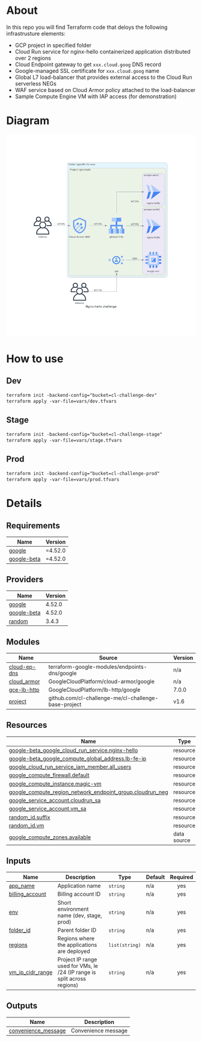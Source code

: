 # About
In this repo you will find Terraform code that deloys the following infrastrusture elements:
- GCP project in specified folder
- Cloud Run service for nginx-hello containerized application distributed over 2 regions
- Cloud Endpoint gateway to get `xxx.cloud.goog` DNS record
- Google-managed SSL certificate for `xxx.cloud.goog` name
- Global L7 load-balancer that provides external access to the Cloud Run serverless NEGs
- WAF service based on Cloud Armor policy attached to the load-balancer 
- Sample Compute Engine VM with IAP access (for demonstration)

# Diagram

![image](diagram/nginx-hello_challenge.png)

# How to use
## Dev
```
terraform init -backend-config="bucket=cl-challenge-dev"
terraform apply -var-file=vars/dev.tfvars
```
## Stage
```
terraform init -backend-config="bucket=cl-challenge-stage"
terraform apply -var-file=vars/stage.tfvars
```
## Prod
```
terraform init -backend-config="bucket=cl-challenge-prod"
terraform apply -var-file=vars/prod.tfvars
```

# Details
<!-- BEGIN_TF_DOCS -->
## Requirements

| Name | Version |
|------|---------|
| <a name="requirement_google"></a> [google](#requirement\_google) | =4.52.0 |
| <a name="requirement_google-beta"></a> [google-beta](#requirement\_google-beta) | =4.52.0 |

## Providers

| Name | Version |
|------|---------|
| <a name="provider_google"></a> [google](#provider\_google) | 4.52.0 |
| <a name="provider_google-beta"></a> [google-beta](#provider\_google-beta) | 4.52.0 |
| <a name="provider_random"></a> [random](#provider\_random) | 3.4.3 |

## Modules

| Name | Source | Version |
|------|--------|---------|
| <a name="module_cloud-ep-dns"></a> [cloud-ep-dns](#module\_cloud-ep-dns) | terraform-google-modules/endpoints-dns/google | n/a |
| <a name="module_cloud_armor"></a> [cloud\_armor](#module\_cloud\_armor) | GoogleCloudPlatform/cloud-armor/google | n/a |
| <a name="module_gce-lb-http"></a> [gce-lb-http](#module\_gce-lb-http) | GoogleCloudPlatform/lb-http/google | 7.0.0 |
| <a name="module_project"></a> [project](#module\_project) | github.com/cl-challenge-me/cl-challenge-base-project | v1.6 |

## Resources

| Name | Type |
|------|------|
| [google-beta_google_cloud_run_service.nginx-hello](https://registry.terraform.io/providers/hashicorp/google-beta/4.52.0/docs/resources/google_cloud_run_service) | resource |
| [google-beta_google_compute_global_address.lb-fe-ip](https://registry.terraform.io/providers/hashicorp/google-beta/4.52.0/docs/resources/google_compute_global_address) | resource |
| [google_cloud_run_service_iam_member.all_users](https://registry.terraform.io/providers/hashicorp/google/4.52.0/docs/resources/cloud_run_service_iam_member) | resource |
| [google_compute_firewall.default](https://registry.terraform.io/providers/hashicorp/google/4.52.0/docs/resources/compute_firewall) | resource |
| [google_compute_instance.magic-vm](https://registry.terraform.io/providers/hashicorp/google/4.52.0/docs/resources/compute_instance) | resource |
| [google_compute_region_network_endpoint_group.cloudrun_neg](https://registry.terraform.io/providers/hashicorp/google/4.52.0/docs/resources/compute_region_network_endpoint_group) | resource |
| [google_service_account.cloudrun_sa](https://registry.terraform.io/providers/hashicorp/google/4.52.0/docs/resources/service_account) | resource |
| [google_service_account.vm_sa](https://registry.terraform.io/providers/hashicorp/google/4.52.0/docs/resources/service_account) | resource |
| [random_id.suffix](https://registry.terraform.io/providers/hashicorp/random/latest/docs/resources/id) | resource |
| [random_id.vm](https://registry.terraform.io/providers/hashicorp/random/latest/docs/resources/id) | resource |
| [google_compute_zones.available](https://registry.terraform.io/providers/hashicorp/google/4.52.0/docs/data-sources/compute_zones) | data source |

## Inputs

| Name | Description | Type | Default | Required |
|------|-------------|------|---------|:--------:|
| <a name="input_app_name"></a> [app\_name](#input\_app\_name) | Application name | `string` | n/a | yes |
| <a name="input_billing_account"></a> [billing\_account](#input\_billing\_account) | Billing account ID | `string` | n/a | yes |
| <a name="input_env"></a> [env](#input\_env) | Short environment name (dev, stage, prod) | `string` | n/a | yes |
| <a name="input_folder_id"></a> [folder\_id](#input\_folder\_id) | Parent folder ID | `string` | n/a | yes |
| <a name="input_regions"></a> [regions](#input\_regions) | Regions where the applications are deployed | `list(string)` | n/a | yes |
| <a name="input_vm_ip_cidr_range"></a> [vm\_ip\_cidr\_range](#input\_vm\_ip\_cidr\_range) | Project IP range used for VMs, le /24 (IP range is split across regions) | `string` | n/a | yes |

## Outputs

| Name | Description |
|------|-------------|
| <a name="output_convenience_message"></a> [convenience\_message](#output\_convenience\_message) | Convenience message |
<!-- END_TF_DOCS -->